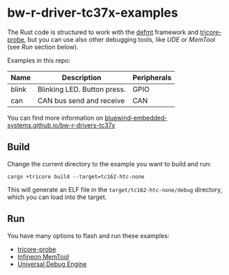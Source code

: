# bw-r-driver-tc37x-examples

The Rust code is structured to work with the [defmt](https://github.com/knurling-rs/defmt) framework
and [tricore-probe](https://github.com/veecle/tricore-probe), but you can use
also other debugging tools, like *UDE* or *MemTool* (see *Run* section below).

Examples in this repo:

| Name  | Description                 | Peripherals |
|-------|-----------------------------|-------------|
| blink | Blinking LED. Button press. | GPIO        |
| can   | CAN bus send and receive    | CAN         |

You can find more information on [bluewind-embedded-systems.github.io/bw-r-drivers-tc37x](https://bluewind-embedded-systems.github.io/bw-r-drivers-tc37x)

## Build

Change the current directory to the example you want to build and run:

```
cargo +tricore build --target=tc162-htc-none
```

This will generate an ELF file in the `target/tc162-htc-none/debug` directory,
which you can load into the target.

## Run

You have many options to flash and run these examples:

- [tricore-probe](https://github.com/veecle/tricore-probe)
- [Infineon MemTool](https://www.infineon.com/cms/en/tools/aurix-tools/free-tools/infineon/)
- [Universal Debug Engine](https://www.pls-mc.com/products/universal-debug-engine/)
